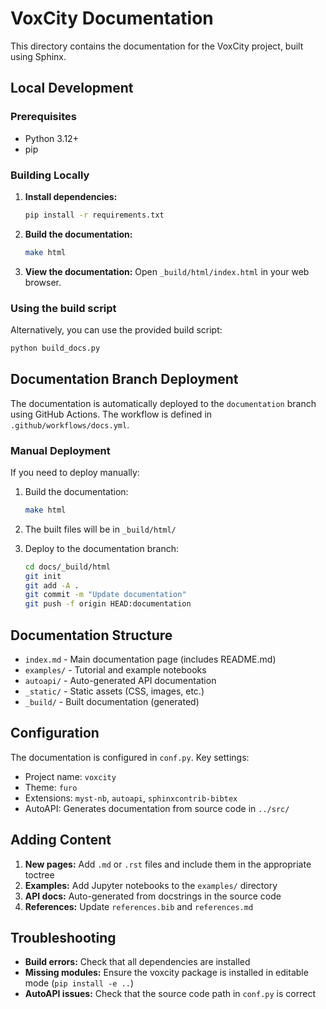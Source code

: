 # VoxCity Documentation

This directory contains the documentation for the VoxCity project, built using Sphinx.

## Local Development

### Prerequisites

- Python 3.12+
- pip

### Building Locally

1. **Install dependencies:**
   ```bash
   pip install -r requirements.txt
   ```

2. **Build the documentation:**
   ```bash
   make html
   ```

3. **View the documentation:**
   Open `_build/html/index.html` in your web browser.

### Using the build script

Alternatively, you can use the provided build script:

```bash
python build_docs.py
```

## Documentation Branch Deployment

The documentation is automatically deployed to the `documentation` branch using GitHub Actions. The workflow is defined in `.github/workflows/docs.yml`.

### Manual Deployment

If you need to deploy manually:

1. Build the documentation:
   ```bash
   make html
   ```

2. The built files will be in `_build/html/`

3. Deploy to the documentation branch:
   ```bash
   cd docs/_build/html
   git init
   git add -A .
   git commit -m "Update documentation"
   git push -f origin HEAD:documentation
   ```

## Documentation Structure

- `index.md` - Main documentation page (includes README.md)
- `examples/` - Tutorial and example notebooks
- `autoapi/` - Auto-generated API documentation
- `_static/` - Static assets (CSS, images, etc.)
- `_build/` - Built documentation (generated)

## Configuration

The documentation is configured in `conf.py`. Key settings:

- Project name: `voxcity`
- Theme: `furo`
- Extensions: `myst-nb`, `autoapi`, `sphinxcontrib-bibtex`
- AutoAPI: Generates documentation from source code in `../src/`

## Adding Content

1. **New pages:** Add `.md` or `.rst` files and include them in the appropriate toctree
2. **Examples:** Add Jupyter notebooks to the `examples/` directory
3. **API docs:** Auto-generated from docstrings in the source code
4. **References:** Update `references.bib` and `references.md`

## Troubleshooting

- **Build errors:** Check that all dependencies are installed
- **Missing modules:** Ensure the voxcity package is installed in editable mode (`pip install -e ..`)
- **AutoAPI issues:** Check that the source code path in `conf.py` is correct 